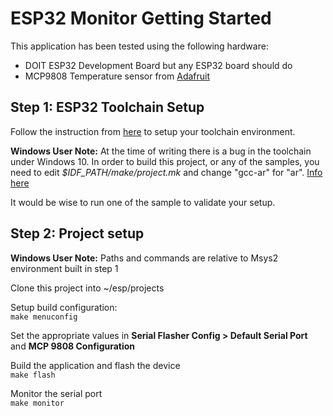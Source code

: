 # ESP32 Monitor Getting Started

This application has been tested using the following hardware:
- DOIT ESP32 Development Board but any ESP32 board should do
- MCP9808 Temperature sensor from [Adafruit](https://www.adafruit.com/product/1782)

## Step 1: ESP32 Toolchain Setup
Follow the instruction from [here](http://esp-idf.readthedocs.io/en/latest/#setup-toolchain) to setup your toolchain environment.

__Windows User Note:__ At the time of writing there is a bug in the toolchain under Windows 10. In order to build this project, or any of the samples, you need to edit *$IDF_PATH/make/project.mk* and change "gcc-ar" for "ar". [Info here](https://www.esp32.com/viewtopic.php?t=2500)

It would be wise to run one of the sample to validate your setup.

## Step 2: Project setup

__Windows User Note:__ Paths and commands are relative to Msys2 environment built in step 1

Clone this project into ~/esp/projects

Setup build configuration:<br/>
`make menuconfig`

Set the appropriate values in __Serial Flasher Config > Default Serial Port__ and __MCP 9808 Configuration__

Build the application and flash the device<br/>
`make flash`

Monitor the serial port <br/>
`make monitor`